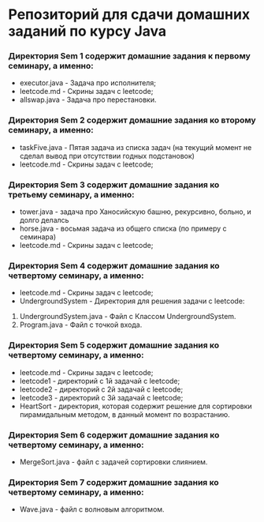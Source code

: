 # Репозиторий для сдачи домашних заданий по курсу Java

### Директория Sem 1 содержит домашние задания к первому семинару, а именно:
* executor.java - Задача про исполнителя;
* leetcode.md - Скрины задач с leetcode;
* allswap.java - Задача про перестановки.

### Директория Sem 2 содержит домашние задания ко второму семинару, а именно:
* taskFive.java - Пятая задача из списка задач (на текущий момент не сделал вывод при отсутствии годных подстановок)
* leetcode.md - Скрины задач с leetcode;

### Директория Sem 3 содержит домашние задания ко третьему семинару, а именно:
* tower.java - задача про Ханосийскую башню, рекурсивно, больно, и долго делалсь
* horse.java - восьмая задача из общего списка (по примеру с семинара)
* leetcode.md - Скрины задач с leetcode;

### Директория Sem 4 содержит домашние задания ко четвертому семинару, а именно:
* leetcode.md - Скрины задач с leetcode;
* UndergroundSystem - Директория для решения задачи с leetcode:
1. UndergroundSystem.java - Файл с Классом UndergroundSystem.
2. Program.java - Файл с точкой входа.

### Директория Sem 5 содержит домашние задания ко четвертому семинару, а именно:
* leetcode.md - Скрины задач с leetcode;
* leetcode1 - директорий с 1й задачай с leetcode;
* leetcode2 - директорий с 2й задачай с leetcode;
* leetcode3 - директорий с 3й задачай с leetcode;
* HeartSort - директория, которая содержит решение для сортировки пирамидальным методом, в данный момент по возрастанию.

### Директория Sem 6 содержит домашние задания ко четвертому семинару, а именно:
* MergeSort.java - файл с задачей сортировки слиянием.

### Директория Sem 7 содержит домашние задания ко четвертому семинару, а именно:
* Wave.java - файл с волновым алгоритмом.


 